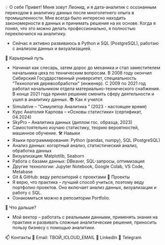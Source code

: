 💡 О себе
Привет! Меня зовут Леонид, и я дата-аналитик с осознанным переходом в аналитику данных после многолетнего опыта в промышленности.
Мне всегда было интересно находить закономерности в данных и принимать решения на их основе. Когда я понял, что это можно делать профессионально, я полностью переключился на аналитику.
- Сейчас я активно развиваюсь в Python и SQL (PostgreSQL), работаю с анализом данных и визуализацией.

🚀 Карьерный путь
- Начинал как слесарь, затем дорос до механика и стал заместителем начальника цеха по техническим вопросам.
В 2008 году окончил Сибирский Государственный университет, специальность "Технология деревообработки" (инженер).
С 2009 по 2021 год работал начальником отдела материально-технического снабжения.
В конце 2021 года принял решение сменить сферу деятельности и ушел в аналитику данных.
📚 Как я учился
- Simulative – "Симулятор Аналитика " (2023 - настоящее время)
- Курс Анатолия Карпова – «Основы статистики» (сертификат, 04.2024)
- SkyPro – Аналитика данных (диплом гос. образца, 2023)
- Самостоятельно изучаю статистику, теорию вероятностей, машинное обучение.
🛠 Навыки
- Языки программирования: Python (pandas, numpy), SQL (PostgreSQL)
- Анализ данных: когортный анализ, статистический анализ, обработка данных
- Визуализация: Matplotlib, Seaborn
- Работа с базами данных: DBeaver, SQL-запросы, оптимизация
- Другие технологии: Jupyter Notebook, Google Colab, VS Code, Metabase
- Git & GitHub: веду репозиторий с проектами
📌 Проекты
- Я верю, что практика – лучший способ учиться, поэтому веду портфолио проектов. Оно включает анализ данных, визуализации и работу с SQL.
- Ознакомиться можно в репозитории Portfolio.

🎯 Что дальше?
- Мой вектор – работать с реальными данными, применять знания на практике и развивать сложные аналитические решения, приносить пользу бизнесу с помощью аналитики.

📫 Контакты
📩 Email: ТВОЙ_ICLOUD_EMAIL
🔗 LinkedIn
📨 Telegram


